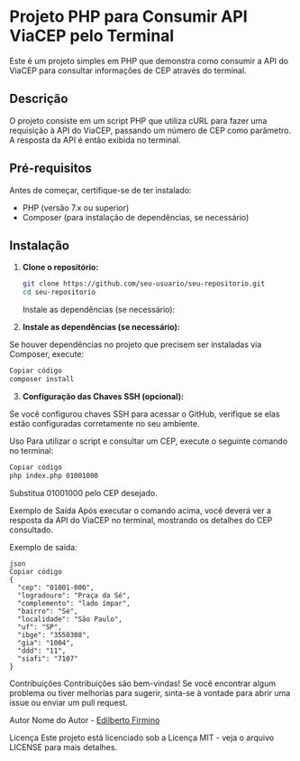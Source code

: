 # Projeto PHP para Consumir API ViaCEP pelo Terminal

Este é um projeto simples em PHP que demonstra como consumir a API do ViaCEP para consultar informações de CEP através do terminal.

## Descrição

O projeto consiste em um script PHP que utiliza cURL para fazer uma requisição à API do ViaCEP, passando um número de CEP como parâmetro. A resposta da API é então exibida no terminal.

## Pré-requisitos

Antes de começar, certifique-se de ter instalado:

- PHP (versão 7.x ou superior)
- Composer (para instalação de dependências, se necessário)

## Instalação

1. **Clone o repositório:**

   ```bash
   git clone https://github.com/seu-usuario/seu-repositorio.git
   cd seu-repositorio
   ````
   
   Instale as dependências (se necessário):

2. **Instale as dependências (se necessário):**

Se houver dependências no projeto que precisem ser instaladas via Composer, execute:

```bash
Copiar código
composer install
````
3. **Configuração das Chaves SSH (opcional):**


Se você configurou chaves SSH para acessar o GitHub, verifique se elas estão configuradas corretamente no seu ambiente.

Uso
Para utilizar o script e consultar um CEP, execute o seguinte comando no terminal:

````bash
Copiar código
php index.php 01001000
````
Substitua 01001000 pelo CEP desejado.

Exemplo de Saída
Após executar o comando acima, você deverá ver a resposta da API do ViaCEP no terminal, mostrando os detalhes do CEP consultado.

Exemplo de saída:
````
json
Copiar código
{
  "cep": "01001-000",
  "logradouro": "Praça da Sé",
  "complemento": "lado ímpar",
  "bairro": "Sé",
  "localidade": "São Paulo",
  "uf": "SP",
  "ibge": "3550308",
  "gia": "1004",
  "ddd": "11",
  "siafi": "7107"
}
````
Contribuições
Contribuições são bem-vindas! Se você encontrar algum problema ou tiver melhorias para sugerir, sinta-se à vontade para abrir uma issue ou enviar um pull request.

Autor
Nome do Autor - [Edilberto Firmino](https://github.com/edilberto-firmino)

Licença
Este projeto está licenciado sob a Licença MIT - veja o arquivo LICENSE para mais detalhes.
